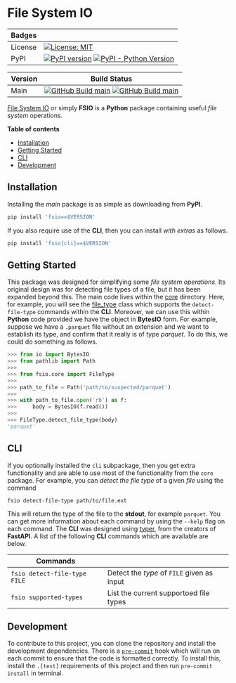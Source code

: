 # File System IO

| Badges     |                                                                                                                                                                                                 |
|------------|-------------------------------------------------------------------------------------------------------------------------------------------------------------------------------------------------|
| License    | [![License: MIT](https://img.shields.io/badge/License-MIT-yellow.svg)](https://opensource.org/licenses/MIT)                                                                                     |
| PyPI       | [![PyPI version](https://badge.fury.io/py/fsio.svg)](https://badge.fury.io/py/fsio) [![PyPI - Python Version](https://img.shields.io/pypi/pyversions/fsio.svg)](https://pypi.org/project/fsio/) |

| Version | Build Status                                                                                                                                                                                                                                                                                                                         |
|---------|--------------------------------------------------------------------------------------------------------------------------------------------------------------------------------------------------------------------------------------------------------------------------------------------------------------------------------------|
| Main    | [![GitHub Build main](https://github.com/collier-p-charlie/fsio/actions/workflows/run-tests.yaml/badge.svg)](https://github.com/collier-p-charlie/fsio/actions) [![GitHub Build main](https://github.com/collier-p-charlie/fsio/actions/workflows/python-publish.yaml/badge.svg)](https://github.com/collier-p-charlie/fsio/actions) |


[File System IO]() or simply **FSIO** is a **Python** package containing useful _file system_ operations.


**Table of contents**

- [Installation](#installation)
- [Getting Started](#getting-started)
- [CLI](#cli)
- [Development](#development)


## Installation

Installing the _main_ package is as simple as downloading from **PyPI**.

```python
pip install 'fsio==$VERSION'
```

If you also require use of the **CLI**, then you can install _with extras_ as follows.

```python
pip install 'fsio[cli]==$VERSION'
```


## Getting Started

This package was designed for simplifying some _file system operations_.
Its original design was for detecting file types of a file, but it has been expanded beyond this.
The main code lives within the [core](src/fsio/core) directory. Here, for example, you will see the 
[file_type](src/fsio/core/file_type.py) class which supports the `detect-file-type` commands within the **CLI**.
Moreover, we can use this within **Python** code provided we have the object in **BytesIO** form. 
For example, suppose we have a `.parquet` file without an extension and we want to establish its type, 
and confirm that it really is of type _parquet_. To do this, we could do something as follows.

```python
>>> from io import BytesIO
>>> from pathlib import Path
>>> 
>>> from fsio.core import FileType
>>> 
>>> path_to_file = Path('path/to/suspected/parquet')
>>> 
>>> with path_to_file.open('rb') as f:
>>>     body = BytesIO(f.read())
>>> 
>>> FileType.detect_file_type(body)
'parquet'
```

## CLI

If you optionally installed the `cli` subpackage, then you get extra functionality and are able to use most of the 
functionality from the `core` package. For example, you can _detect the file type_ of a given _file_ using the command

```shell
fsio detect-file-type path/to/file.ext
```

This will return the type of the file to the **stdout**, for example `parquet`.
You can get more information about each command by using the `--help` flag on each command.
The **CLI** was designed using [typer](https://typer.tiangolo.com), from the creators of **FastAPI**.
A list of the following **CLI** commands which are available are below.

| Commands                     |                                            |
|------------------------------|--------------------------------------------|
| `fsio detect-file-type FILE` | Detect the _type_ of `FILE` given as input |
| `fsio supported-types`       | List the current supportoed file types     |


## Development

To contribute to this project, you can clone the repository and install the development dependencies.
There is a [`pre-commit`]() hook which will run on each commit to ensure that the code is formatted correctly.
To install this, install the `.[test]` requirements of this project and then run `pre-commit install` in terminal.

